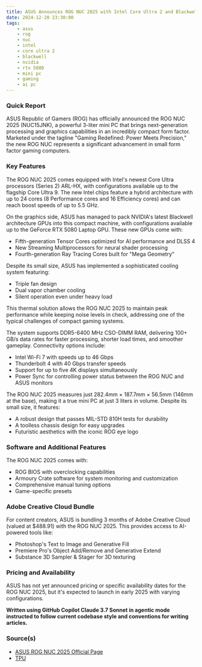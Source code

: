 ```yaml
---
title: ASUS Announces ROG NUC 2025 with Intel Core Ultra 2 and Blackwell Mobile GPU
date: 2024-12-20 23:30:00
tags:
    - asus
    - rog
    - nuc
    - intel
    - core ultra 2
    - blackwell
    - nvidia
    - rtx 5080
    - mini pc
    - gaming
    - ai pc
---
```


### Quick Report

ASUS Republic of Gamers (ROG) has officially announced the ROG NUC 2025 (NUC15JNK), a powerful 3-liter mini PC that brings next-generation processing and graphics capabilities in an incredibly compact form factor. Marketed under the tagline "Gaming Redefined: Power Meets Precision," the new ROG NUC represents a significant advancement in small form factor gaming computers.
<!-- more -->

### Key Features

The ROG NUC 2025 comes equipped with Intel's newest Core Ultra processors (Series 2) ARL-HX, with configurations available up to the flagship Core Ultra 9. The new Intel chips feature a hybrid architecture with up to 24 cores (8 Performance cores and 16 Efficiency cores) and can reach boost speeds of up to 5.5 GHz.

On the graphics side, ASUS has managed to pack NVIDIA's latest Blackwell architecture GPUs into this compact machine, with configurations available up to the GeForce RTX 5080 Laptop GPU. These new GPUs come with:

- Fifth-generation Tensor Cores optimized for AI performance and DLSS 4
- New Streaming Multiprocessors for neural shader processing
- Fourth-generation Ray Tracing Cores built for "Mega Geometry"

Despite its small size, ASUS has implemented a sophisticated cooling system featuring:

- Triple fan design
- Dual vapor chamber cooling
- Silent operation even under heavy load

This thermal solution allows the ROG NUC 2025 to maintain peak performance while keeping noise levels in check, addressing one of the typical challenges of compact gaming systems.

The system supports DDR5-6400 MHz CSO-DIMM RAM, delivering 100+ GB/s data rates for faster processing, shorter load times, and smoother gameplay. Connectivity options include:

- Intel Wi-Fi 7 with speeds up to 46 Gbps
- Thunderbolt 4 with 40 Gbps transfer speeds
- Support for up to five 4K displays simultaneously
- Power Sync for controlling power status between the ROG NUC and ASUS monitors

The ROG NUC 2025 measures just 282.4mm × 187.7mm × 56.5mm (146mm at the base), making it a true mini PC at just 3 liters in volume. Despite its small size, it features:

- A robust design that passes MIL-STD 810H tests for durability
- A toolless chassis design for easy upgrades
- Futuristic aesthetics with the iconic ROG eye logo

### Software and Additional Features

The ROG NUC 2025 comes with:

- ROG BIOS with overclocking capabilities
- Armoury Crate software for system monitoring and customization
- Comprehensive manual tuning options
- Game-specific presets

### Adobe Creative Cloud Bundle

For content creators, ASUS is bundling 3 months of Adobe Creative Cloud (valued at $488.91) with the ROG NUC 2025. This provides access to AI-powered tools like:

- Photoshop\'s Text to Image and Generative Fill
- Premiere Pro\'s Object Add/Remove and Generative Extend
- Substance 3D Sampler & Stager for 3D texturing

### Pricing and Availability

ASUS has not yet announced pricing or specific availability dates for the ROG NUC 2025, but it's expected to launch in early 2025 with varying configurations.

**Written using GitHub Copilot Claude 3.7 Sonnet in agentic mode instructed to follow current codebase style and conventions for writing articles.**

### Source(s)

- [ASUS ROG NUC 2025 Official Page][def]
- [TPU][def2]

[def]: https://rog.asus.com/desktops/mini-pc/rog-nuc-2025/
[def2]: https://www.techpowerup.com/338196/asus-republic-of-gamers-announces-rog-nuc-2025-gaming-mini-pc
